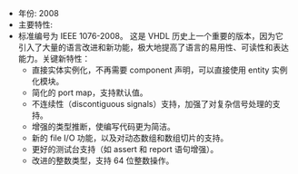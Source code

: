 - 年份: 2008
- 主要特性:
- 标准编号为 IEEE 1076-2008。
    这是 VHDL 历史上一个重要的版本，因为它引入了大量的语言改进和新功能，极大地提高了语言的易用性、可读性和表达能力。关键新特性：
    - 直接实体实例化，不再需要 component 声明，可以直接使用 entity 实例化模块。
    - 简化的 port map，支持默认值。
    - 不连续性（discontiguous signals）支持，加强了对复杂信号处理的支持。
    - 增强的类型推断，使编写代码更为简洁。
    - 新的 file I/O 功能，以及对动态数组和数组切片的支持。
    - 更好的测试台支持（如 assert 和 report 语句增强）。
    - 改进的整数类型，支持 64 位整数操作。